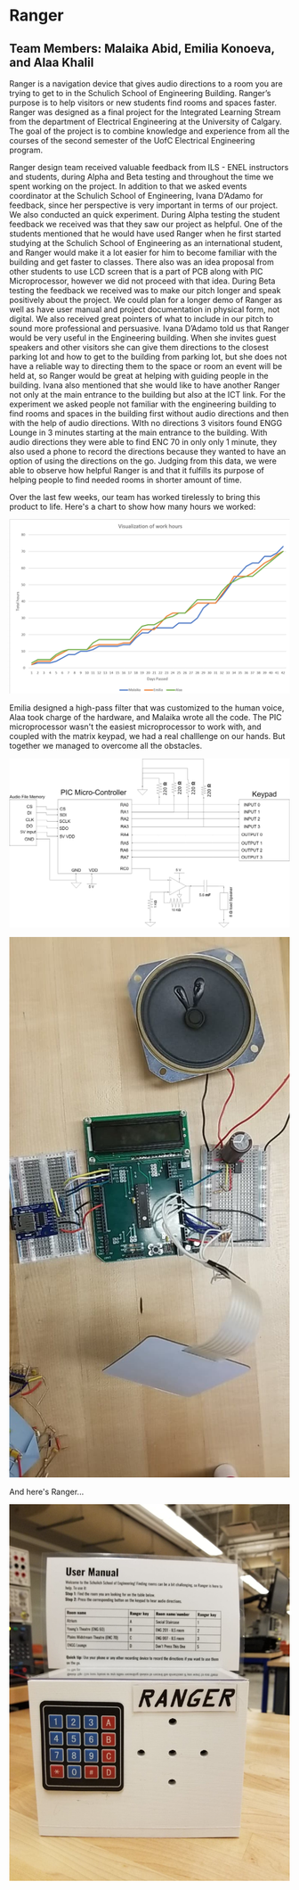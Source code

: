 # Ranger

## Team Members: Malaika Abid, Emilia Konoeva, and Alaa Khalil
Ranger is a navigation device that gives audio directions to a room you are trying to get to in the Schulich School of Engineering Building. Ranger’s purpose is to help visitors or new students find rooms and spaces faster. 
Ranger was designed as a final project for the Integrated Learning Stream from the department of Electrical Engineering at the University of Calgary. The goal of the project is to combine knowledge and experience from all the courses of the second semester of the UofC Electrical Engineering program. 

Ranger design team received valuable feedback from ILS - ENEL instructors and students, during Alpha and Beta testing and throughout the time we spent working on the project. In addition to that we asked events coordinator at the Schulich School of Engineering, Ivana D’Adamo for feedback, since her perspective is very important in terms of our project. We also conducted an quick experiment. 
During Alpha testing the student feedback we received was that they saw our project as helpful. One of the students mentioned that he would have used Ranger when he first started studying at the Schulich School of Engineering as an international student, and Ranger would make it a lot easier for him to become familiar with the building and get faster to classes. There also was an idea proposal from other students to use LCD screen that is a part of PCB along with PIC Microprocessor, however we did not proceed with that idea. 
During Beta testing the feedback we received was to make our pitch longer and speak positively about the project. We could plan for a longer demo of Ranger as well as have user manual and project documentation in physical form, not digital. We also received great pointers of what to include in our pitch to sound more professional and persuasive. 
Ivana D’Adamo told us that Ranger would be very useful in the Engineering building. When she invites guest speakers and other visitors she can give them directions to the closest parking lot and how to get to the building from parking lot, but she does not have a reliable way to directing them to the space or room an event will be held at, so Ranger would be great at helping with guiding people in the building. Ivana also mentioned that she would like to have another Ranger not only at the main entrance to the building but also at the ICT link. 
For the experiment we asked people not familiar with the engineering building to find rooms and spaces in the building first without audio directions and then with the help of audio directions. WIth no directions 3 visitors found ENGG Lounge in 3 minutes starting at the main entrance to the building. With audio directions they were able to find ENC 70 in only only 1 minute, they also used a phone to record the directions because they wanted to have an option of using the directions on the go. Judging from this data, we were able to observe how helpful Ranger is and that it fulfills its purpose of helping people to find needed rooms in shorter amount of time. 


Over the last few weeks, our team has worked tirelessly to bring this product to life. Here's a chart to show how many hours we worked:

![HoursWorked](/HoursWorked.PNG)



Emilia designed a high-pass filter that was customized to the human voice, Alaa took charge of the hardware, and Malaika wrote all the code. The PIC microprocessor wasn't the easiest microprocessor to work with, and coupled with the matrix keypad, we had a real challlenge on our hands. But together we managed to overcome all the obstacles. 


![Circuit Schematic](/CircuitDiagram.jpg)


![Inside the Box](/InsidetheBox.jpg)







And here's Ranger...

![Ranger](/Ranger.jpg)












